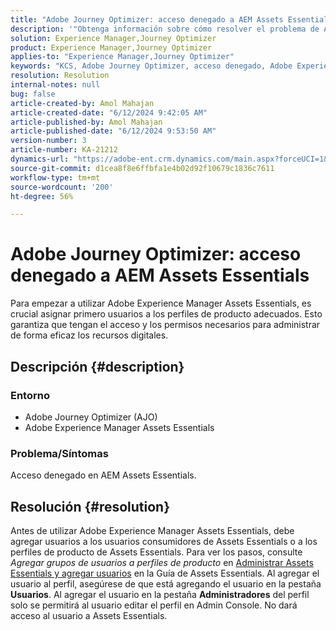```yaml
---
title: "Adobe Journey Optimizer: acceso denegado a AEM Assets Essentials"
description: '"Obtenga información sobre cómo resolver el problema de Adobe Journey Optimizer cuando se deniega el acceso en Adobe Experience Manager Assets Essentials".'
solution: Experience Manager,Journey Optimizer
product: Experience Manager,Journey Optimizer
applies-to: "Experience Manager,Journey Optimizer"
keywords: "KCS, Adobe Journey Optimizer, acceso denegado, Adobe Experience Manager AEM,, AJO, Assets Essentials, solución de problemas"
resolution: Resolution
internal-notes: null
bug: false
article-created-by: Amol Mahajan
article-created-date: "6/12/2024 9:42:05 AM"
article-published-by: Amol Mahajan
article-published-date: "6/12/2024 9:53:50 AM"
version-number: 3
article-number: KA-21212
dynamics-url: "https://adobe-ent.crm.dynamics.com/main.aspx?forceUCI=1&pagetype=entityrecord&etn=knowledgearticle&id=586ed503-a028-ef11-840a-000d3a5a67ba"
source-git-commit: d1cea8f8e6ffbfa1e4b02d92f10679c1836c7611
workflow-type: tm+mt
source-wordcount: '200'
ht-degree: 56%

---
```


# Adobe Journey Optimizer: acceso denegado a AEM Assets Essentials


Para empezar a utilizar Adobe Experience Manager Assets Essentials, es crucial asignar primero usuarios a los perfiles de producto adecuados. Esto garantiza que tengan el acceso y los permisos necesarios para administrar de forma eficaz los recursos digitales.

## Descripción {#description}


### <b>Entorno</b>

- Adobe Journey Optimizer (AJO)
- Adobe Experience Manager Assets Essentials




### <b>Problema/Síntomas</b>

Acceso denegado en AEM Assets Essentials.


## Resolución {#resolution}


Antes de utilizar Adobe Experience Manager Assets Essentials, debe agregar usuarios a los usuarios consumidores de Assets Essentials o a los perfiles de producto de Assets Essentials. Para ver los pasos, consulte *Agregar grupos de usuarios a perfiles de producto* en [Administrar Assets Essentials y agregar usuarios](https://experienceleague.adobe.com/docs/experience-manager-assets-essentials/help/get-started-admins/deploy-administer.html?lang=es#add-users-to-product-profiles) en la Guía de Assets Essentials. Al agregar el usuario al perfil, asegúrese de que está agregando el usuario en la pestaña <b>Usuarios</b>. Al agregar el usuario en la pestaña <b>Administradores</b> del perfil solo se permitirá al usuario editar el perfil en Admin Console. No dará acceso al usuario a Assets Essentials.


